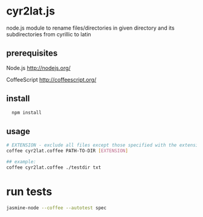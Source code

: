 # cyr2lat.js

node.js module to rename files/directories in given directory and its subdirectories from cyrillic to latin

## prerequisites

Node.js http://nodejs.org/

CoffeeScript http://coffeescript.org/


## install
```bash
  npm install
```

## usage
```bash
# EXTENSION - exclude all files except those specified with the extension
coffee cyr2lat.coffee PATH-TO-DIR [EXTENSION]

## example:
coffee cyr2lat.coffee ./testdir txt
```

# run tests
```bash
jasmine-node --coffee --autotest spec
```

